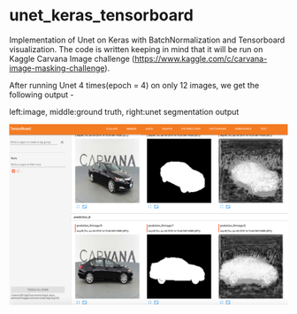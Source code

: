 # unet_keras_tensorboard

Implementation of Unet on Keras with BatchNormalization and Tensorboard visualization. 
The code is written keeping in mind that it will be run on Kaggle Carvana Image challenge (https://www.kaggle.com/c/carvana-image-masking-challenge).


After running Unet 4 times(epoch = 4) on only 12 images, we get the following output - 

left:image, middle:ground truth, right:unet segmentation output

![Alt text](images/tensorboard.png?raw=true "left:image, middle:ground truth, right:unet segmentation output")
